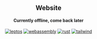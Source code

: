 <div align="center">

## Website
#### Currently offline, come back later

[![leptos](https://img.shields.io/badge/leptos-ef3939.svg?style=for-the-badge&logoColor=white&logo=leptos)][leptos]
[![webassembly](https://img.shields.io/badge/webassembly-654FF0.svg?style=for-the-badge&logoColor=white&logo=webassembly)][webassembly]
[![rust](https://img.shields.io/badge/rust-f74c00.svg?style=for-the-badge&logoColor=white&logo=rust)][rust]
[![tailwind](https://img.shields.io/badge/tailwind-06B6D4.svg?style=for-the-badge&logoColor=white&logo=tailwindcss)][tailwind] 
 
 

[leptos]: https://github.com/leptos-rs/leptos
[webassembly]: https://webassembly.org/
[rust]: https://www.rust-lang.org/
[tailwind]: https://tailwindcss.com/

</div>
